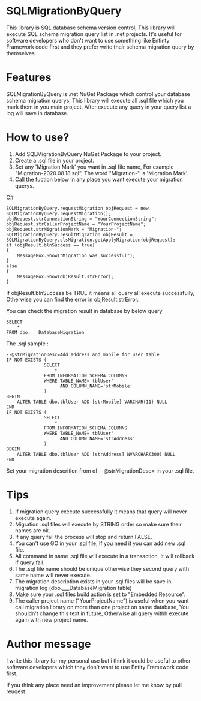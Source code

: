 # SQLMigrationByQuery
This library is SQL database schema version control, This library will execute SQL schema migration query list in .net projects. It's useful for software developers who don't want to use something like Entinty Framework code first and they prefer write their schema migration query by themselves.

# Features
SQLMigrationByQuery is .net NuGet Package which control your database schema migration querys, This library will execute all .sql file which you mark them in you main project. After execute any query in your query list a log will save in database.

# How to use?
1. Add SQLMigrationByQuery NuGet Package to your project.
2. Create a .sql file in your project.
3. Set any 'Migration Mark' you want in .sql file name, For example "Migration-2020.08.18.sql", The word "Migration-" is 'Migration Mark'.
4. Call the fuction below in any place you want execute your migration querys.

C#
```
SQLMigrationByQuery.requestMigration objRequest = new SQLMigrationByQuery.requestMigration();
objRequest.strConnectionString = "YourConnectionString";
objRequest.strCallerProjectName = "YourProjectName";
objRequest.strMigrationMark = "Migration-";
SQLMigrationByQuery.resultMigration objResult = SQLMigrationByQuery.clsMigration.getApplyMigration(objRequest);
if (objResult.blnSuccess == true)
{
    MessageBox.Show("Migration was successful");
}
else
{
    MessageBox.Show(objResult.strError);
}
```
If objResult.blnSuccess be TRUE it means all query all execute successfully, Otherwise you can find the error in objResult.strError.

You can check the migration result in database by below query
```
SELECT
    *
FROM dbo.___DatabaseMigration
```

The .sql sample :
```
--@strMigrationDesc=Add address and mobile for user table
IF NOT EXISTS (
              SELECT
                  *
              FROM INFORMATION_SCHEMA.COLUMNS
              WHERE TABLE_NAME='tblUser'
                    AND COLUMN_NAME='strMobile'
              )
BEGIN
    ALTER TABLE dbo.tblUser ADD [strMobile] VARCHAR(11) NULL
END
IF NOT EXISTS (
              SELECT
                  *
              FROM INFORMATION_SCHEMA.COLUMNS
              WHERE TABLE_NAME='tblUser'
                    AND COLUMN_NAME='strAddress'
              )
BEGIN
    ALTER TABLE dbo.tblUser ADD [strAddress] NVARCHAR(300) NULL
END
```
Set your migration descrition from of --@strMigrationDesc= in your .sql file.

# Tips
1. If migration query execute successfully it means that query will never execute again.
2. Migration .sql files will execute by STRING order so make sure their names are ok.
3. If any query fail the process will stop and return FALSE.
4. You can't use GO in your .sql file, If you need it you can add new .sql file.
5. All command in same .sql file will execute in a transaction, It will rollback if query fail.
6. The .sql file name should be unique otherwise they second query with same name will never execute.
7. The migration description exists in your .sql files will be save in migration log (dbo.___DatabaseMigration table)
8. Make sure your .sql files build action is set to "Embedded Resource".
9. The caller project name ("YourProjectName") is useful when you want call migration library on more than one project on same database, You shouldn't change this text in future, Otherwise all query withh execute again with new project name.

# Author message
I write this library for my personal use but i think it could be useful to other software developers which they don't want to use Entity Framework code first.

If you think any place need an improvement please let me know by pull reuqest.
